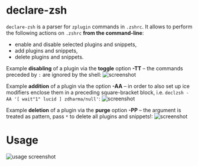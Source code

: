 # declare-zsh

`declare-zsh` is a parser for `zplugin` commands in `.zshrc`. It allows to
perform the following actions on `.zshrc` **from the command-line**:
  - enable and disable selected plugins and snippets,
  - add plugins and snippets,
  - delete plugins and snippets.

Example **disabling** of a plugin via the **toggle** option **-TT** –
the commands preceded by `:` are ignored by the shell:
![screenshot](https://raw.githubusercontent.com/zdharma/declare-zsh/master/img/toggle.png)

Example **addition** of a plugin via the option **-AA** – in order to
also set up ice modifiers enclose them in a preceding square-bracket
block, i.e. `declzsh -AA '[ wait"1" lucid ] zdharma/null'`:
![screenshot](https://raw.githubusercontent.com/zdharma/declare-zsh/master/img/add.png)

Example **deletion** of a plugin via the **purge** option **-PP** – the
argument is treated as pattern, pass `*` to delete all plugins and
snippets!:
![screenshot](https://raw.githubusercontent.com/zdharma/declare-zsh/master/img/purge.png)

# Usage

![usage screenshot](https://raw.githubusercontent.com/zdharma/declare-zsh/master/img/usage.png)

<!-- vim:tw=72:wrap
